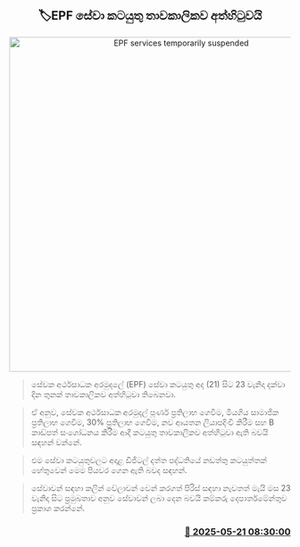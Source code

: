 <p align='center'><b><h2 align='center' title='EPF services temporarily suspended'>🏷EPF සේවා කටයුතු තාවකාලිකව අත්හිටුවයි</h2></b></p>
<p align='center'><img src='https://helakuru.sgp1.cdn.digitaloceanspaces.com/esana/images/lib/epf-new.jpg' width='600' alt='EPF services temporarily suspended'></p>

> සේවක අර්ථසාධක අරමුදලේ (EPF) සේවා කටයුතු අද (21) සිට 23 වැනිදා දක්වා දින තුනක් තාවකාලිකව අත්හිටුවා තිබෙනවා.

> ඒ අනුව, සේවක අර්ථසාධක අරමුදල් පූර්ණ ප්‍රතිලාභ ගෙවීම, මියගිය සාමාජික ප්‍රතිලාභ ගෙවීම, 30% ප්‍රතිලාභ ගෙවීම, නව ආයතන ලියාපදිංචි කිරීම සහ B කාඩ්පත් සංශෝධනය කිරීම ආදී කටයුතු තාවකාලිකව අත්හිටුවා ඇති බවයි සඳහන් වන්නේ.

> එම සේවා කටයුතුවලට අදාළ ඩිජිටල් දත්ත පද්ධතියේ නඩත්තු කටයුත්තක් හේතුවෙන් මෙම පියවර ගෙන ඇති බවද සඳහන්.

> සේවාවන් සඳහා කලින් වේලාවන් වෙන් කරගත් පිරිස් සඳහා නැවතත් මැයි මස 23 වැනිදා සිට ප්‍රමුඛතාව අනුව සේවාවන් ලබා දෙන බවයි කම්කරු දෙපාර්තමේන්තුව ප්‍රකාශ කරන්නේ.



<h3 align='right'><a href='https://www.helakuru.lk/esana/p/110280/'>📅 2025-05-21 08:30:00</a></h3>
